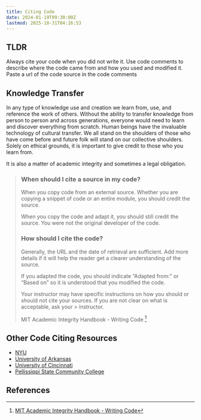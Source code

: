 ```yaml
---
title: Citing Code
date: 2024-01-19T09:30:00Z
lastmod: 2025-10-31T04:16:53
---
```


## TLDR

Always cite your code when you did not write it. Use code comments to describe where the code came from and how you used and modified it. Paste a url of the code source in the code comments

## Knowledge Transfer

In any type of knowledge use and creation we learn from, use, and reference the work of others. Without the ability to transfer knowledge from person to person and across generations, everyone would need to learn and discover everything from scratch. Human beings have the invaluable technology of cultural transfer. We all stand on the shoulders of those who have come before and future folk will stand on our collective shoulders. Solely on ethical grounds, it is important to give credit to those who you learn from.

It is also a matter of academic integrity and sometimes a legal obligation.

> ### When should I cite a source in my code?
>
> When you copy code from an external source. Whether you are copying a snippet of code or an entire module, you should credit the source.
>
> When you copy the code and adapt it, you should still credit the source. You were not the original developer of the code.
>
> ### How should I cite the code?
>
> Generally, the URL and the date of retrieval are sufficient. Add more details if it will help the reader get a clearer understanding of the source.
>
> If you adapted the code, you should indicate “Adapted from:” or “Based on” so it is understood that you modified the code.
>
> Your instructor may have specific instructions on how you should or should not cite your sources. If you are not clear on what is acceptable, ask your > instructor.
>
> MIT Academic Integrity Handbook - Writing Code [^mit-code]

## Other Code Citing Resources

- [NYU](https://guides.nyu.edu/datascience/cite-code)
- [University of Arkansas](https://uark.libguides.com/CSCE/CitingCode)
- [University of Cincinnati](https://guides.libraries.uc.edu/citing/code)
- [Pellissippi State Community College](https://lib.pstcc.edu/csplagiarism/citation)

## References

[^mit-code]: [MIT Academic Integrity Handbook - Writing Code](https://integrity.mit.edu/handbook/writing-code)
